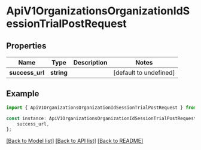 # ApiV1OrganizationsOrganizationIdSessionTrialPostRequest


## Properties

Name | Type | Description | Notes
------------ | ------------- | ------------- | -------------
**success_url** | **string** |  | [default to undefined]

## Example

```typescript
import { ApiV1OrganizationsOrganizationIdSessionTrialPostRequest } from './api';

const instance: ApiV1OrganizationsOrganizationIdSessionTrialPostRequest = {
    success_url,
};
```

[[Back to Model list]](../README.md#documentation-for-models) [[Back to API list]](../README.md#documentation-for-api-endpoints) [[Back to README]](../README.md)
